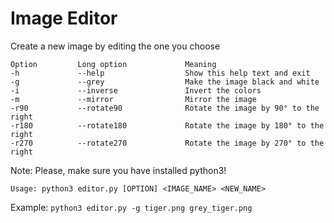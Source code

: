 # Image Editor
Create a new image by editing the one you choose


```
Option         Long option             Meaning
-h             --help                  Show this help text and exit
-g             --grey                  Make the image black and white
-i             --inverse               Invert the colors
-m             --mirror                Mirror the image
-r90           --rotate90              Rotate the image by 90° to the right
-r180          --rotate180             Rotate the image by 180° to the right
-r270          --rotate270             Rotate the image by 270° to the right
```
Note: Please, make sure you have installed python3!


`Usage: python3 editor.py [OPTION] <IMAGE_NAME> <NEW_NAME>`

Example: `python3 editor.py -g tiger.png grey_tiger.png`
